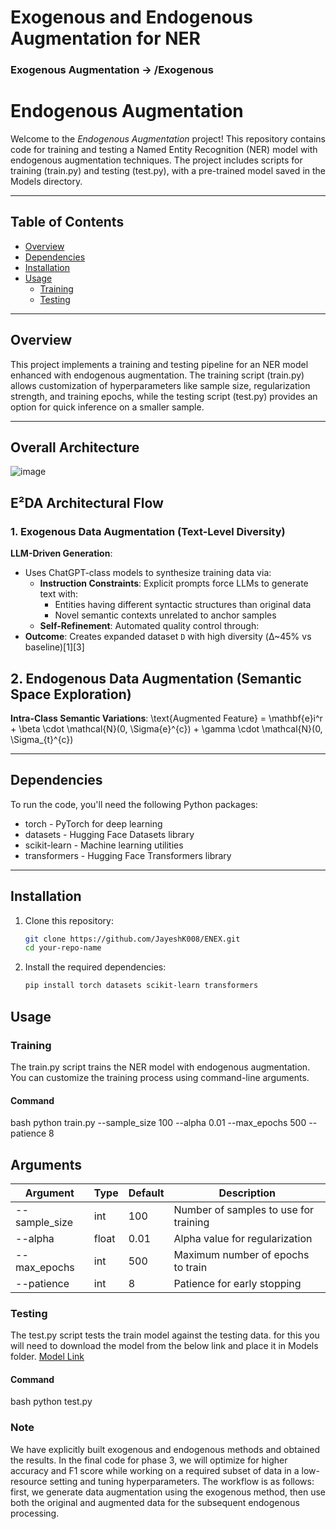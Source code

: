 # Exogenous and Endogenous Augmentation for NER
### Exogenous Augmentation -> /Exogenous

# Endogenous Augmentation

Welcome to the *Endogenous Augmentation* project! This repository contains code for training and testing a Named Entity Recognition (NER) model with endogenous augmentation techniques. The project includes scripts for training (train.py) and testing (test.py), with a pre-trained model saved in the Models directory.

---

## Table of Contents
- [Overview](#overview)
- [Dependencies](#dependencies)
- [Installation](#installation)
- [Usage](#usage)
  - [Training](#training)
  - [Testing](#testing)

---

## Overview
This project implements a training and testing pipeline for an NER model enhanced with endogenous augmentation. The training script (train.py) allows customization of hyperparameters like sample size, regularization strength, and training epochs, while the testing script (test.py) provides an option for quick inference on a smaller sample.

---

## Overall Architecture
![image](https://github.com/user-attachments/assets/d09047ee-089d-4633-8ab4-844d972c17af)

## E²DA Architectural Flow

### 1. Exogenous Data Augmentation (Text-Level Diversity)
**LLM-Driven Generation**:
- Uses ChatGPT-class models to synthesize training data via:
  - **Instruction Constraints**: Explicit prompts force LLMs to generate text with:
    - Entities having different syntactic structures than original data
    - Novel semantic contexts unrelated to anchor samples
  - **Self-Refinement**: Automated quality control through:
- **Outcome**: Creates expanded dataset `D` with high diversity (Δ~45% vs baseline)[1][3]

## 2. Endogenous Data Augmentation (Semantic Space Exploration)
**Intra-Class Semantic Variations**:
\text{Augmented Feature} = \mathbf{e}i^r + \beta \cdot \mathcal{N}(0, \Sigma{e}^{c}) + \gamma \cdot \mathcal{N}(0, \Sigma_{t}^{c})


---

## Dependencies
To run the code, you'll need the following Python packages:
- torch - PyTorch for deep learning
- datasets - Hugging Face Datasets library
- scikit-learn - Machine learning utilities
- transformers - Hugging Face Transformers library

---

## Installation
1. Clone this repository:
   ```bash
   git clone https://github.com/JayeshK008/ENEX.git
   cd your-repo-name
   ```
   

2. Install the required dependencies:
    ```bash
    pip install torch datasets scikit-learn transformers
    ```
    
## Usage

### Training
The train.py script trains the NER model with endogenous augmentation. You can customize the training process using command-line arguments.

#### Command
bash
python train.py --sample_size 100 --alpha 0.01 --max_epochs 500 --patience 8

## Arguments

| Argument       | Type  | Default | Description                              |
|---------------|------|---------|------------------------------------------|
| --sample_size | int  | 100     | Number of samples to use for training  |
| --alpha      | float | 0.01    | Alpha value for regularization         |
| --max_epochs | int  | 500     | Maximum number of epochs to train      |
| --patience   | int  | 8       | Patience for early stopping            |

### Testing
The test.py script tests the train model against the testing data.
for this you will need to download the model from the below link and place it in Models folder.
[Model Link](https://drive.google.com/file/d/1vRmGc-VwND0Fce-zNW8PiAYeZKWMNmrJ/view)

#### Command
bash
python test.py 


### Note
We have explicitly built exogenous and endogenous methods and obtained the results. In the final code for phase 3, we will optimize for higher accuracy and F1 score while working on a required subset of data in a low-resource setting and tuning hyperparameters. The workflow is as follows: first, we generate data augmentation using the exogenous method, then use both the original and augmented data for the subsequent endogenous processing.

